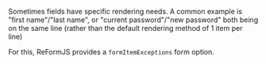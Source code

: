 Sometimes fields have specific rendering needs. A common example is "first name"/"last name", or "current password"/"new password" both being on the same line (rather than the default rendering method of 1 item per line)

For this, ReFormJS provides a `formItemExceptions` form option.
